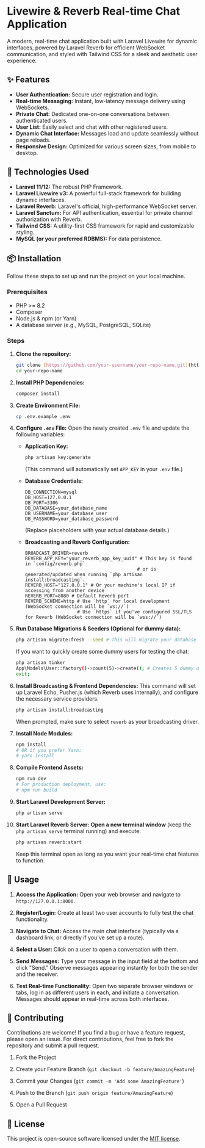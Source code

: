# Livewire & Reverb Real-time Chat Application

A modern, real-time chat application built with Laravel Livewire for dynamic interfaces, powered by Laravel Reverb for efficient WebSocket communication, and styled with Tailwind CSS for a sleek and aesthetic user experience.

## ✨ Features

-   **User Authentication:** Secure user registration and login.
-   **Real-time Messaging:** Instant, low-latency message delivery using WebSockets.
-   **Private Chat:** Dedicated one-on-one conversations between authenticated users.
-   **User List:** Easily select and chat with other registered users.
-   **Dynamic Chat Interface:** Messages load and update seamlessly without page reloads.
-   **Responsive Design:** Optimized for various screen sizes, from mobile to desktop.

## 🚀 Technologies Used

-   **Laravel 11/12:** The robust PHP Framework.
-   **Laravel Livewire v3:** A powerful full-stack framework for building dynamic interfaces.
-   **Laravel Reverb:** Laravel's official, high-performance WebSocket server.
-   **Laravel Sanctum:** For API authentication, essential for private channel authorization with Reverb.
-   **Tailwind CSS:** A utility-first CSS framework for rapid and customizable styling.
-   **MySQL (or your preferred RDBMS):** For data persistence.

## 📦 Installation

Follow these steps to set up and run the project on your local machine.

### Prerequisites

-   PHP >= 8.2
-   Composer
-   Node.js & npm (or Yarn)
-   A database server (e.g., MySQL, PostgreSQL, SQLite)

### Steps

1.  **Clone the repository:**

    ```bash
    git clone [https://github.com/your-username/your-repo-name.git](https://github.com/your-username/your-repo-name.git)
    cd your-repo-name
    ```

2.  **Install PHP Dependencies:**

    ```bash
    composer install
    ```

3.  **Create Environment File:**

    ```bash
    cp .env.example .env
    ```

4.  **Configure `.env` File:**
    Open the newly created `.env` file and update the following variables:

    -   **Application Key:**

        ```bash
        php artisan key:generate
        ```

        (This command will automatically set `APP_KEY` in your `.env` file.)

    -   **Database Credentials:**

        ```env
        DB_CONNECTION=mysql
        DB_HOST=127.0.0.1
        DB_PORT=3306
        DB_DATABASE=your_database_name
        DB_USERNAME=your_database_user
        DB_PASSWORD=your_database_password
        ```

        (Replace placeholders with your actual database details.)

    -   **Broadcasting and Reverb Configuration:**

        ```env
        BROADCAST_DRIVER=reverb
        REVERB_APP_KEY="your_reverb_app_key_uuid" # This key is found in `config/reverb.php`
                                                 # or is generated/updated when running `php artisan install:broadcasting`.
        REVERB_HOST="127.0.0.1" # Or your machine's local IP if accessing from another device
        REVERB_PORT=8080 # Default Reverb port
        REVERB_SCHEME=http # Use `http` for local development (WebSocket connection will be `ws://`)
                           # Use `https` if you've configured SSL/TLS for Reverb (WebSocket connection will be `wss://`)
        ```

5.  **Run Database Migrations & Seeders (Optional for dummy data):**

    ```bash
    php artisan migrate:fresh --seed # This will migrate your database and run seeders (if defined)
    ```

    If you want to quickly create some dummy users for testing the chat:

    ```bash
    php artisan tinker
    App\Models\User::factory()->count(5)->create(); # Creates 5 dummy users
    exit;
    ```

6.  **Install Broadcasting & Frontend Dependencies:**
    This command will set up Laravel Echo, Pusher.js (which Reverb uses internally), and configure the necessary service providers.

    ```bash
    php artisan install:broadcasting
    ```

    When prompted, make sure to select `reverb` as your broadcasting driver.

7.  **Install Node Modules:**

    ```bash
    npm install
    # OR if you prefer Yarn:
    # yarn install
    ```

8.  **Compile Frontend Assets:**

    ```bash
    npm run dev
    # For production deployment, use:
    # npm run build
    ```

9.  **Start Laravel Development Server:**

    ```bash
    php artisan serve
    ```

10. **Start Laravel Reverb Server:**
    **Open a new terminal window** (keep the `php artisan serve` terminal running) and execute:

    ```bash
    php artisan reverb:start
    ```

    Keep this terminal open as long as you want your real-time chat features to function.

## 🚀 Usage

1.  **Access the Application:** Open your web browser and navigate to `http://127.0.0.1:8000`.

2.  **Register/Login:** Create at least two user accounts to fully test the chat functionality.

3.  **Navigate to Chat:** Access the main chat interface (typically via a dashboard link, or directly if you've set up a route).

4.  **Select a User:** Click on a user to open a conversation with them.

5.  **Send Messages:** Type your message in the input field at the bottom and click "Send." Observe messages appearing instantly for both the sender and the receiver.

6.  **Test Real-time Functionality:** Open two separate browser windows or tabs, log in as different users in each, and initiate a conversation. Messages should appear in real-time across both interfaces.

## 🤝 Contributing

Contributions are welcome! If you find a bug or have a feature request, please open an issue. For direct contributions, feel free to fork the repository and submit a pull request.

1.  Fork the Project

2.  Create your Feature Branch (`git checkout -b feature/AmazingFeature`)

3.  Commit your Changes (`git commit -m 'Add some AmazingFeature'`)

4.  Push to the Branch (`git push origin feature/AmazingFeature`)

5.  Open a Pull Request

## 📄 License

This project is open-source software licensed under the [MIT license](LICENSE).
